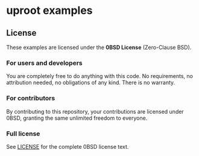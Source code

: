 # uproot examples

## License

These examples are licensed under the **0BSD License** (Zero-Clause BSD).

### For users and developers

You are completely free to do anything with this code. No requirements, no attribution needed, no obligations of any kind. There is no warranty.

### For contributors

By contributing to this repository, your contributions are licensed under 0BSD, granting the same unlimited freedom to everyone.

### Full license

See [LICENSE](LICENSE) for the complete 0BSD license text.
